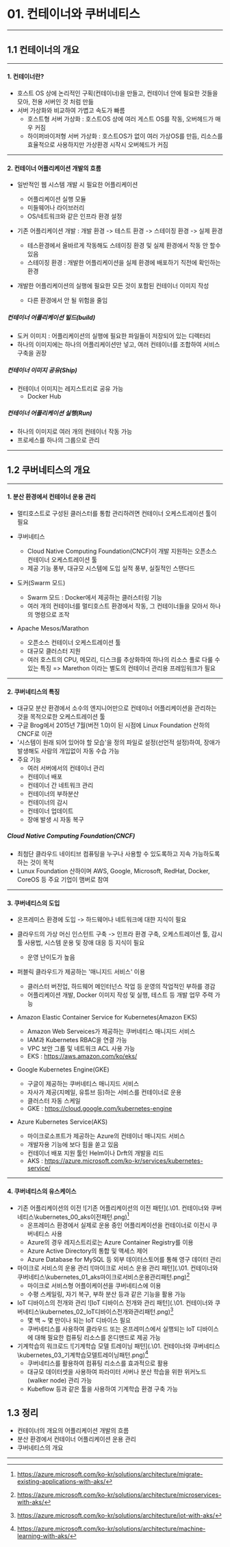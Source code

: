 # 01. 컨테이너와 쿠버네티스

---
## 1.1 컨테이너의 개요

---
#### 1. 컨테이너란? 
* 호스트 OS 상에 논리적인 구획(컨테이너)을 만들고, 컨테이너 안에 필요한 것들을 모아, 전용 서버인 것 처럼 만듦
* 서버 가상화와 비교하여 가볍고 속도가 빠름
	- 호스트형 서버 가상화 : 호스트OS 상에 여러 게스트 OS를 작동, 오버헤드가 매우 커짐
	- 하이퍼바이저형 서버 가상화 : 호스트OS가 없이 여러 가상OS를 만듬, 리소스를 효율적으로 사용하지만 가상환경 시작시 오버헤드가 커짐

---
#### 2. 컨테이너 어플리케이션 개발의 흐름
* 일반적인 웹 시스템 개발 시 필요한 어플리케이션
	- 어플리케이션 실행 모듈
	- 미들웨어나 라이브러리
	- OS/네트워크와 같은 인프라 환경 설정
	
* 기존 어플리케이션 개발 : 개발 환경 -> 테스트 환경 -> 스테이징 환경 -> 실제 환경
	- 테스환경에서 올바르게 작동해도 스테이징 환경 및 실제 환경에서 작동 안 할수 있음
	- 스테이징 환경 : 개발한 어플리케이션을 실제 환경에 배포하기 직전에 확인하는 환경
* 개발한 어플리케이션의 실행에 필요한 모든 것이 포함된 컨테이너 이미지 작성
	- 다른 환경에서 안 될 위험을 줄임
	
##### 컨테이너 어플리케이션 빌드(build)
* 도커 이미지 : 어플리케이션의 실행에 필요한 파일들이 저장되어 있는 디렉터리
* 하나의 이미지에는 하나의 어플리케이션만 넣고, 여러 컨테이너를 조합하여 서비스 구축을 권장

##### 컨테이너 이미지 공유(Ship)
* 컨테이너 이미지는 레지스트리로 공유 가능
	- Docker Hub

##### 컨테이너 어플리케이션 실행(Run)
* 하나의 이미지로 여러 개의 컨테이너 작동 가능
* 프로세스를 하나의 그룹으로 관리

---
## 1.2 쿠버네티스의 개요

---
#### 1. 분산 환경에서 컨테이너 운용 관리
* 멀티호스트로 구성된 클러스터를 통합 관리하려면 컨테이너 오케스트레이션 툴이 필요

* 쿠버네티스
	- Cloud Native Computing Foundation(CNCF)이 개발 지원하는 오픈소스 컨테이너 오케스트레이션 툴
	- 제공 기능 풍부, 대규모 시스템에 도입 실적 풍부, 실질적인 스탠다드
* 도커(Swarm 모드)
	- Swarm 모드 : Docker에서 제공하는 클러스터링 기능
	- 여러 개의 컨테이너를 멀티호스트 환경에서 작동, 그 컨테이너들을 모아서 하나의 명령으로 조작
* Apache Mesos/Marathon
	- 오픈소스 컨테이너 오케스트레이션 툴
	- 대규모 클러스터 지원
	- 여러 호스트의 CPU, 메모리, 디스크를 추상화하여 하나의 리소스 풀로 다룰 수 있는 특징
    => Marethon 이라는 별도의 컨테이너 관리용 프레임워크가 필요
	
---
#### 2. 쿠버네티스의 특징
* 대규모 분산 환경에서 소수의 엔지니어만으로 컨테이너 어플리케이션을 관리하는 것을 목적으로한 오케스트레이션 툴
* 구글 Brog에서 2015년 7월(버전 1.0)이 된 시점에 Linux Foundation 산하의 CNCF로 이관
* '시스템이 원래 되어 있어야 할 모습'을 정의 파일로 설정(선언적 설정)하여, 장애가 발생해도 사람의 개입없이 자동 수습 가능
* 주요 기능	
    - 여러 서버에서의 컨테이너 관리
	- 컨테이너 배포
    - 컨테이너 간 네트워크 관리
    - 컨테이너의 부하분산
    - 컨테이너의 감시
    - 컨테이너 업데이트
	- 장애 발생 시 자동 복구

##### Cloud Native Computing Foundation(CNCF)
* 최첨단 클라우드 네이티브 컴퓨팅을 누구나 사용할 수 있도록하고 지속 가능하도록 하는 것이 목적
* Lunux Foundation 산하이며 AWS, Google, Microsoft, RedHat, Docker, CoreOS 등 주요 기업이 맴버로 참여

---
#### 3. 쿠버네티스의 도입
* 온프레미스 환경에 도입 -> 하드웨어나 네트워크에 대한 지식이 필요
* 클라우드의 가상 머신 인스턴트 구축 -> 인프라 환경 구축, 오케스트레이션 툴, 감시 툴 사용법, 시스템 운용 및 장애 대응 등 지식이 필요
    - 운영 난이도가 높음
* 퍼블릭 클라우드가 제공하는 '매니지드 서비스' 이용
    - 클러스터 버전업, 하드웨어 메인터넌스 작업 등 운영의 작업적인 부하를 경감
    - 어플리케이션 개발, Docker 이미지 작성 및 실행, 테스트 등 개발 업무 주력 가능

* Amazon Elastic Container Service for Kubernetes(Amazon EKS)
	- Amazon Web Serveices가 제공하는 쿠버네티스 매니지드 서비스
	- IAM과 Kubernetes RBAC을 연결 가능
	- VPC 보안 그룹 및 네트워크 ACL 사용 가능
	- EKS : https://aws.amazon.com/ko/eks/
* Google Kubernetes Engine(GKE)
	- 구글이 제공하는 쿠버네티스 매니지드 서비스
	- 자사가 제공(지메일, 유튜브 등)하는 서비스를 컨테이너로 운용
	- 클러스터 자동 스케일
	- GKE : https://cloud.google.com/kubernetes-engine
* Azure Kubernetes Service(AKS)
	- 마이크로소프트가 제공하는 Azure의 컨테이너 매니지드 서비스
	- 개발자용 기능에 보다 힘을 쏟고 있음
	- 컨테이너 배포 지원 툴인 Helm이나 Drft의 개발을 리드
	- AKS : https://azure.microsoft.com/ko-kr/services/kubernetes-service/
	
---
#### 4. 쿠버네티스의 유스케이스
* 기존 어플리케이션의 이전
![기존 어플리케이션의 이전 패턴](.\01. 컨테이너와 쿠버네티스\kubernetes_00_aks이전패턴.png)[^출처]
	- 온프레미스 환경에서 실제로 운용 중인 어플리케이션을 컨테이너로 이전시 쿠버네티스 사용
	- Azure의 경우 레지스트리로는 Azure Container Registry를 이용
	- Azure Active Directory의 통합 및 액세스 제어
	- Azure Database for MySQL 등 외부 데이터스토어를 통해 영구 데이터 관리
* 마이크로 서비스의 운용 관리
![마이크로 서비스 운용 관리 패턴](.\01. 컨테이너와 쿠버네티스\kubernetes_01_aks마이크로서비스운용관리패턴.png)[^출처2]
	- 마이크로 서비스형 어플이케이션을 쿠버네티스에 이용
	- 수평 스케일링, 자기 복구, 부하 분산 등과 같은 기능을 활용 가능
* IoT 디바이스의 전개와 관리
![IoT 디바이스 전개와 관리 패턴](.\01. 컨테이너와 쿠버네티스\kubernetes_02_IoT디바이스전개와관리패턴.png)[^출처3]
	- 몇 백 ~ 몇 만이나 되는 IoT 디바이스 필요
	- 쿠버네티스를 사용하여 클라우드 또는 온프레미스에서 실행되는 IoT 디바이스에 대해 필요한 컴퓨팅 리소스를 온디맨드로 제공 가능
* 기계학습의 워크로드
![기계학습 모델 트레이닝 패턴](.\01. 컨테이너와 쿠버네티스\kubernetes_03_기계학습모델트레이닝패턴.png)[^출처4]
	- 쿠버네티스를 활용하여 컴퓨팅 리소스를 효과적으로 활용
	- 대규모 데이터셋을 사용하여 파라미터 서버나 분산 학습을 위한 위커노드(walker node) 관리 가능
	- Kubeflow 등과 같은 툴을 사용하여 기계학습 환경 구축 가능

## 1.3 정리
* 컨테이너의 개요의 어플리케이션 개발의 흐름
* 분산 환경에서 컨테이너 어플리케이션 운용 관리
* 쿠버네티스의 개요

---
[^출처]: https://azure.microsoft.com/ko-kr/solutions/architecture/migrate-existing-applications-with-aks/
[^출처2]: https://azure.microsoft.com/ko-kr/solutions/architecture/microservices-with-aks/
[^출처3]: https://azure.microsoft.com/ko-kr/solutions/architecture/iot-with-aks/
[^출처4]: https://azure.microsoft.com/ko-kr/solutions/architecture/machine-learning-with-aks/
